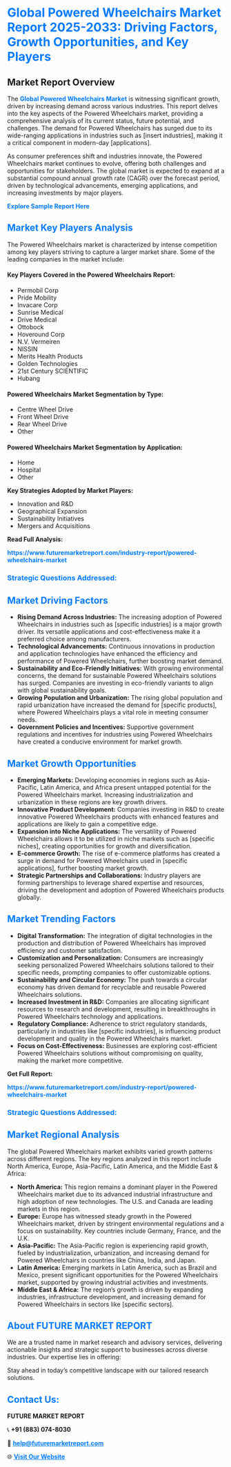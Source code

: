 <h1 style="color: #007BFF;">Global Powered Wheelchairs Market Report 2025-2033: Driving Factors, Growth Opportunities, and Key Players</h1>

<section id="overview">
<h2>Market Report Overview</h2>
<p>The <a href="https://www.futuremarketreport.com/industry-report/powered-wheelchairs-market" style="color: #007BFF; text-decoration: none;"><strong>Global Powered Wheelchairs Market</strong></a> is witnessing significant growth, driven by increasing demand across various industries. This report delves into the key aspects of the Powered Wheelchairs market, providing a comprehensive analysis of its current status, future potential, and challenges. The demand for Powered Wheelchairs has surged due to its wide-ranging applications in industries such as [insert industries], making it a critical component in modern-day [applications].</p>
<p>As consumer preferences shift and industries innovate, the Powered Wheelchairs market continues to evolve, offering both challenges and opportunities for stakeholders. The global market is expected to expand at a substantial compound annual growth rate (CAGR) over the forecast period, driven by technological advancements, emerging applications, and increasing investments by major players.</p>
</section>

<section id="overview">
<p><a href="https://www.futuremarketreport.com/request-sample/reportId=28259" style="color: #007BFF; text-decoration: none;"><strong>Explore Sample Report Here</strong></a></p>
</section>

<section id="key-players">
<h2 style="color: #007BFF;">Market Key Players Analysis</h2>
<p>The Powered Wheelchairs market is characterized by intense competition among key players striving to capture a larger market share. Some of the leading companies in the market include:</p>
<h4>Key Players Covered in the Powered Wheelchairs Report:</h4>
<ul><li>Permobil Corp</li><li>Pride Mobility</li><li>Invacare Corp</li><li>Sunrise Medical</li><li>Drive Medical</li><li>Ottobock</li><li>Hoveround Corp</li><li>N.V. Vermeiren</li><li>NISSIN</li><li>Merits Health Products</li><li>Golden Technologies</li><li>21st Century SCIENTIFIC</li><li>Hubang</li></ul>
<h4>Powered Wheelchairs Market Segmentation by Type:</h4>
<ul><li>Centre Wheel Drive</li><li>Front Wheel Drive</li><li>Rear Wheel Drive</li><li>Other</li></ul>

<h4>Powered Wheelchairs Market Segmentation by Application:</h4>
<ul><li>Home</li><li>Hospital</li><li>Other</li></ul>
<p><strong>Key Strategies Adopted by Market Players:</strong></p>
<ul>
<li>Innovation and R&D</li>
<li>Geographical Expansion</li>
<li>Sustainability Initiatives</li>
<li>Mergers and Acquisitions</li>
</ul>
</section>

<section>
<p><strong>Read Full Analysis: </strong></p><a href="https://www.futuremarketreport.com/industry-report/powered-wheelchairs-market" style="color: #007BFF; text-decoration: none;"><strong>https://www.futuremarketreport.com/industry-report/powered-wheelchairs-market</strong></a>
<h3 style="color: #007BFF;">Strategic Questions Addressed:</h3>
</section>

<section id="driving-factors">
<h2 style="color: #007BFF;">Market Driving Factors</h2>
<ul>
<li><strong>Rising Demand Across Industries:</strong> The increasing adoption of Powered Wheelchairs in industries such as [specific industries] is a major growth driver. Its versatile applications and cost-effectiveness make it a preferred choice among manufacturers.</li>
<li><strong>Technological Advancements:</strong> Continuous innovations in production and application technologies have enhanced the efficiency and performance of Powered Wheelchairs, further boosting market demand.</li>
<li><strong>Sustainability and Eco-Friendly Initiatives:</strong> With growing environmental concerns, the demand for sustainable Powered Wheelchairs solutions has surged. Companies are investing in eco-friendly variants to align with global sustainability goals.</li>
<li><strong>Growing Population and Urbanization:</strong> The rising global population and rapid urbanization have increased the demand for [specific products], where Powered Wheelchairs plays a vital role in meeting consumer needs.</li>
<li><strong>Government Policies and Incentives:</strong> Supportive government regulations and incentives for industries using Powered Wheelchairs have created a conducive environment for market growth.</li>
</ul>
</section>

<section id="growth-opportunities">
<h2 style="color: #007BFF;">Market Growth Opportunities</h2>
<ul>
<li><strong>Emerging Markets:</strong> Developing economies in regions such as Asia-Pacific, Latin America, and Africa present untapped potential for the Powered Wheelchairs market. Increasing industrialization and urbanization in these regions are key growth drivers.</li>
<li><strong>Innovative Product Development:</strong> Companies investing in R&D to create innovative Powered Wheelchairs products with enhanced features and applications are likely to gain a competitive edge.</li>
<li><strong>Expansion into Niche Applications:</strong> The versatility of Powered Wheelchairs allows it to be utilized in niche markets such as [specific niches], creating opportunities for growth and diversification.</li>
<li><strong>E-commerce Growth:</strong> The rise of e-commerce platforms has created a surge in demand for Powered Wheelchairs used in [specific applications], further boosting market growth.</li>
<li><strong>Strategic Partnerships and Collaborations:</strong> Industry players are forming partnerships to leverage shared expertise and resources, driving the development and adoption of Powered Wheelchairs products globally.</li>
</ul>
</section>

<section id="trending-factors">
<h2 style="color: #007BFF;">Market Trending Factors</h2>
<ul>
<li><strong>Digital Transformation:</strong> The integration of digital technologies in the production and distribution of Powered Wheelchairs has improved efficiency and customer satisfaction.</li>
<li><strong>Customization and Personalization:</strong> Consumers are increasingly seeking personalized Powered Wheelchairs solutions tailored to their specific needs, prompting companies to offer customizable options.</li>
<li><strong>Sustainability and Circular Economy:</strong> The push towards a circular economy has driven demand for recyclable and reusable Powered Wheelchairs solutions.</li>
<li><strong>Increased Investment in R&D:</strong> Companies are allocating significant resources to research and development, resulting in breakthroughs in Powered Wheelchairs technology and applications.</li>
<li><strong>Regulatory Compliance:</strong> Adherence to strict regulatory standards, particularly in industries like [specific industries], is influencing product development and quality in the Powered Wheelchairs market.</li>
<li><strong>Focus on Cost-Effectiveness:</strong> Businesses are exploring cost-efficient Powered Wheelchairs solutions without compromising on quality, making the market more competitive.</li>
</ul>
</section>

<section>
<p><strong>Get Full Report: </strong></p><a href="https://www.futuremarketreport.com/industry-report/powered-wheelchairs-market" style="color: #007BFF; text-decoration: none;"><strong>https://www.futuremarketreport.com/industry-report/powered-wheelchairs-market</strong></a>
<h3 style="color: #007BFF;">Strategic Questions Addressed:</h3>
</section>


<section id="regional-analysis">
<h2 style="color: #007BFF;">Market Regional Analysis</h2>
<p>The global Powered Wheelchairs market exhibits varied growth patterns across different regions. The key regions analyzed in this report include North America, Europe, Asia-Pacific, Latin America, and the Middle East & Africa:</p>
<ul>
<li><strong>North America:</strong> This region remains a dominant player in the Powered Wheelchairs market due to its advanced industrial infrastructure and high adoption of new technologies. The U.S. and Canada are leading markets in this region.</li>
<li><strong>Europe:</strong> Europe has witnessed steady growth in the Powered Wheelchairs market, driven by stringent environmental regulations and a focus on sustainability. Key countries include Germany, France, and the U.K.</li>
<li><strong>Asia-Pacific:</strong> The Asia-Pacific region is experiencing rapid growth, fueled by industrialization, urbanization, and increasing demand for Powered Wheelchairs in countries like China, India, and Japan.</li>
<li><strong>Latin America:</strong> Emerging markets in Latin America, such as Brazil and Mexico, present significant opportunities for the Powered Wheelchairs market, supported by growing industrial activities and investments.</li>
<li><strong>Middle East & Africa:</strong> The region’s growth is driven by expanding industries, infrastructure development, and increasing demand for Powered Wheelchairs in sectors like [specific sectors].</li>
</ul>
</section>

<footer>
<h2 style="color: #007BFF;">About FUTURE MARKET REPORT</h2>
<p>We are a trusted name in market research and advisory services, delivering actionable insights and strategic support to businesses across diverse industries. Our expertise lies in offering:</p>

<p>Stay ahead in today’s competitive landscape with our tailored research solutions.</p>

<h2 style="color: #007BFF;">Contact Us:</h2>
<p><strong>FUTURE MARKET REPORT</strong></p>
<p>📞 <strong>+91 (883) 074-8030</strong></p>
<p>📧 <strong><a href="mailto:help@futuremarketreport.com" style="color: #007BFF;">help@futuremarketreport.com</a></strong></p>
<p>🌐 <strong><a href="https://www.futuremarketreport.com/" style="color: #007BFF;">Visit Our Website</a></strong></p>
</footer>